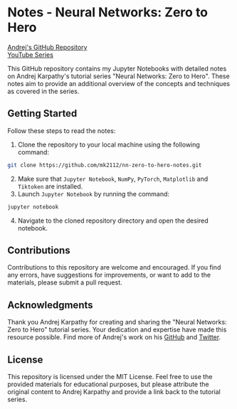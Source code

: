# Notes - Neural Networks: Zero to Hero

[Andrej's GitHub Repository](https://github.com/karpathy/nn-zero-to-hero)<br>
[YouTube Series](https://www.youtube.com/watch?v=VMj-3S1tku0&list=PLAqhIrjkxbuWI23v9cThsA9GvCAUhRvKZ)

This GitHub repository contains my Jupyter Notebooks with detailed notes on Andrej Karpathy's tutorial series "Neural Networks: Zero to Hero". These notes aim to provide an additional overview of the concepts and techniques as covered in the series.

## Getting Started

Follow these steps to read the notes:

1. Clone the repository to your local machine using the following command:

```bash
git clone https://github.com/mk2112/nn-zero-to-hero-notes.git
```

2. Make sure that `Jupyter Notebook`, `NumPy`, `PyTorch`, `Matplotlib` and `Tiktoken` are installed.
3. Launch `Jupyter Notebook` by running the command:

```bash
jupyter notebook
```

4. Navigate to the cloned repository directory and open the desired notebook.

## Contributions

Contributions to this repository are welcome and encouraged. If you find any errors, have suggestions for improvements, or want to add to the materials, please submit a pull request.

## Acknowledgments

Thank you Andrej Karpathy for creating and sharing the "Neural Networks: Zero to Hero" tutorial series. Your dedication and expertise have made this resource possible. Find more of Andrej's work on his [GitHub](https://github.com/karpathy) and [Twitter](https://twitter.com/karpathy).

## License

This repository is licensed under the MIT License. Feel free to use the provided materials for educational purposes, but please attribute the original content to Andrej Karpathy and provide a link back to the tutorial series.
